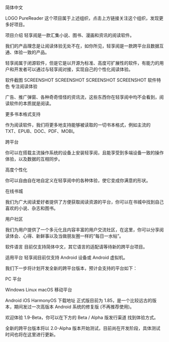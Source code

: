简体中文

LOGO	PureReader
这个项目属于上述组织，点击上方链接关注这个组织，发现更多好项目。

项目介绍
轻享阅是一款汇集小说、图书、漫画和资讯的阅读软件。

我们的产品理念是让阅读体验无处不在，如你所见，轻享阅是一款跨平台且数据互通、体验一致的产品。

轻享阅属于闭源软件，但是它是以开源为标准、高度可扩展性的软件，有能力的用户和开发者可以通过与轻享阅对接，实现自己的个性化阅读体验。

软件截图
SCREENSHOT SCREENSHOT SCREENSHOT SCREENSHOT
软件特色
专注阅读体验

广告、推广弹窗、各种奇奇怪怪的资讯流，这些东西你在轻享阅中均不会看到，阅读软件的本质就是阅读。

更多书本格式支持

作为阅读软件，我们将更多地支持能够被读取的一切书本格式，例如主流的 TXT、EPUB、DOC、PDF、MOBI。

跨平台

你可以在搭载主流操作系统的设备上安装轻享阅，且能享受到多端设备一致的操作体验，以及数据的互相同步。

高度个性化

你可以自由自在地自定义在轻享阅中的各种体验，使它变成你满意的形状。

在线书城

我们为广大阅读爱好者提供了方便获取阅读资源的平台，你可以在书城中找到自己喜欢的小说、杂志和图书。

用户社区

我们为用户提供了一个多元化且内容丰富的用户交流社区，在这里，你可以分享阅读体会、心得、新鲜事以及当做朋友圈一样的“每日一水帖”。

软件语言
目前仅支持简体中文，其它语言的适配请等待新的跨平台项目。

适用平台
轻享阅目前仅支持 Android 设备或 Android 虚拟机。

我们下一步将计划开发全新的跨平台版本，预计会支持的平台如下：

PC 平台

Windows
Linux
macOS
移动平台

Android
iOS
HarmonyOS
下载地址
正式版目前为 1.85，是一个比较远古的版本，期间发过一次高版本 Android 系统的修复版 (不再推荐使用)。

欢迎体验 1.9-Beta，你可以在下方的 Beta / Alpha 版发行渠道 找到体验方式。

全新的跨平台版本将以 2.0-Alpha 版本开始测试，目前尚在开发阶段，具体测试时间也将在这里进行更新。

